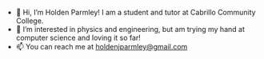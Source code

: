 - 👋 Hi, I’m Holden Parmley! I am a student and tutor at Cabrillo Community College.
- 👀 I’m interested in physics and engineering, but am trying my hand at computer science and loving it so far!
- 📫 You can reach me at holdenjparmley@gmail.com

<!---
holdenparmley/holdenparmley is a ✨ special ✨ repository because its `README.md` (this file) appears on your GitHub profile.
You can click the Preview link to take a look at your changes.
--->
